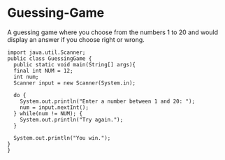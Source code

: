 # Guessing-Game
A guessing game where you choose from the numbers 1 to 20 and would display an answer if you choose right or wrong.

    import java.util.Scanner;
    public class GuessingGame {
      public static void main(String[] args){
      final int NUM = 12;
      int num;
      Scanner input = new Scanner(System.in);

      do {
        System.out.println("Enter a number between 1 and 20: ");
        num = input.nextInt();
      } while(num != NUM); { 
        System.out.println("Try again.");
      }

      System.out.println("You win.");
    }
    }

